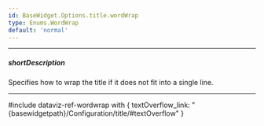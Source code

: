 ```yaml
---
id: BaseWidget.Options.title.wordWrap
type: Enums.WordWrap
default: 'normal'
---
```

---
##### shortDescription
Specifies how to wrap the title if it does not fit into a single line.

---
#include dataviz-ref-wordwrap with {
    textOverflow_link: "{basewidgetpath}/Configuration/title/#textOverflow"
}